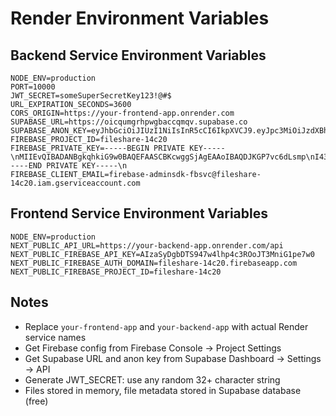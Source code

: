 # Render Environment Variables

## Backend Service Environment Variables

```
NODE_ENV=production
PORT=10000
JWT_SECRET=someSuperSecretKey123!@#$
URL_EXPIRATION_SECONDS=3600
CORS_ORIGIN=https://your-frontend-app.onrender.com
SUPABASE_URL=https://oicqumgrhpwgbaccqmqv.supabase.co
SUPABASE_ANON_KEY=eyJhbGciOiJIUzI1NiIsInR5cCI6IkpXVCJ9.eyJpc3MiOiJzdXBhYmFzZSIsInJlZiI6Im9pY3F1bWdyaHB3Z2JhY2NxbXF2Iiwicm9sZSI6ImFub24iLCJpYXQiOjE3NTAxMzY1OTgsImV4cCI6MjA2NTcxMjU5OH0.HO4FBrseoog_fQTI3IpZc9O4XIqzRUii6cvPR_sdJN8
FIREBASE_PROJECT_ID=fileshare-14c20
FIREBASE_PRIVATE_KEY=-----BEGIN PRIVATE KEY-----\nMIIEvQIBADANBgkqhkiG9w0BAQEFAASCBKcwggSjAgEAAoIBAQDJKGP7vc6dLsmp\nI43h2Wa0vKrK4UqhXpXGcyFKEgvXS4Eh9yfz838M2fpwcckal8AxmVwhdcAZGigM\nULzGKBXcadyNdgEmfQpL5+bMPQqcNPGaY8fjJT0776FqTOtFyi6XPXqO5d6yhfSk\nCRsYAs/0DEzNrBkni47VXKaQs60LOiSH4pVwbqEoZxuzXz9kt0XgtrjXp3T9BIoB\n+FqKYMtITcxD+QucCxhKg3qU7yrclf4MfcseJtkByAFyrRKfmg1hA6eNUK9vf06q\nR9dz0VEOAgVTQ1a7DaL2ned1FoWK2CdkpRDOKOZyo4169LX9FXBqrFWc99GB+bWF\nSnrHSP2hAgMBAAECggEAImmN/TWB4KLt7cj+zzm9V8ME5tM2zLddIQd2FPFUZD7u\n9uwMwi+QNxcdQFo+4JVAVFvbhn/Z3pF6c2zmdnHKF5xmli6vULHIbqbb9Wml5IYs\nJNDYE7Q9rwC2GPTStOw7HzVtv390ow7GhL9oCqoEgEgQZYkA/qJhy39foVaTjl1U\neOyeEAN8dpkzbIo9+2wthVEjvB94+FfvVgY2Nx2OBMKaRd2y5qcJwvAKa8dhMrbL\nJs46xW4XrqeomBwjX4EiWDmgzRLmQ3l+TMKsHtzO63aMduu5MMFtESzh7KEA6QII\n84d0KUWdLTG5dsVoYeGg3kCz1JStITHC5y2ka7AK7wKBgQD6WvEQesDT1U04kttQ\nh1KBB/wBo6iH7Jf/XD3ICojY1D1K4ceHMuKr3DgxbXxQwqOX8J9aKZBpVnspXVvx\nKZDTsR0lCAhTr//xbWNO6GA1qpWmky0y7DFl1d8A9LY5vsxqE9jtKqW4/WkVeFiR\nY76P75+U2wFe2KcROhW2ZrLW9wKBgQDNsXrF5U5Yp2Y+GjWf2FUScnEwoHCRNVkm\n1K9pm7HJ9khDuM1ip5BUjB6RtliyTNIO2P3hqK4cuFeDXTcFULbVWP75vf85zBWd\ndpgWwI38M+g4xGXTsk3aFZ2MrGazNephYrxG4JvuM5heZv1jX6ZYB3m2pbSxhonF\ngbthguIyJwKBgGQS+CujNfM3X1/O7FX7UdJ8M5MgLVzwCS4tXBDbjSpHZJzLNavo\nfk0+gUPYxQmvVB+HMtuio7RHuoGlbPwwplDIiqLj3Bg/0SpblIfVQagSITHtwPKL\nEY/odvT13OWmTCXW+y6KjqYsvdW0PosXePQmT/77sEeOiPHM6yL3WGOvAoGBAKTp\n5sVDU81AaXjhCp1dlNd1acrS122UmCXJ39mMOr7x9n5VbFXsgotGzDuHNxW9Aa1l\nzCdgVjgwk/l+gt6AGBZ1g/g3nKl6NtpIeyfCuhO6ijT5Qaq5CjIPooFmt/B3CbOK\ntekdq+cO9tq5N+60gWmSlMMbmAO9GjiACvvjM/eBAoGAbxLc3b3211Ve1ULLhm5D\n2Rr1CIbnDRGeH2/YCpw63X5GpxsMEeZgr7INUzvuithyuyoLQ6mEHi4Rlqvplomw\n4r7N24TTUGezm2LZIBYfFDm6eTGQ2ydDQjMLzHXZHHCvCSsEVtBHsgYQa6prBRAb\n9/yG+b5w/DGrG9EdJFAtnws=\n-----END PRIVATE KEY-----\n
FIREBASE_CLIENT_EMAIL=firebase-adminsdk-fbsvc@fileshare-14c20.iam.gserviceaccount.com
```

## Frontend Service Environment Variables

```
NODE_ENV=production
NEXT_PUBLIC_API_URL=https://your-backend-app.onrender.com/api
NEXT_PUBLIC_FIREBASE_API_KEY=AIzaSyDgbDTS947w4lhp4c3ROoJT3MniG1pe7w0
NEXT_PUBLIC_FIREBASE_AUTH_DOMAIN=fileshare-14c20.firebaseapp.com
NEXT_PUBLIC_FIREBASE_PROJECT_ID=fileshare-14c20
```

## Notes

- Replace `your-frontend-app` and `your-backend-app` with actual Render service names
- Get Firebase config from Firebase Console → Project Settings
- Get Supabase URL and anon key from Supabase Dashboard → Settings → API
- Generate JWT_SECRET: use any random 32+ character string
- Files stored in memory, file metadata stored in Supabase database (free)